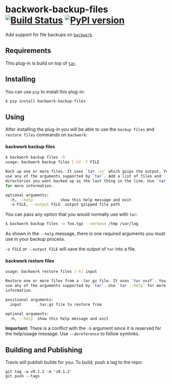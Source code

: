 # backwork-backup-files [![Build Status](https://travis-ci.org/IBM/backwork-backup-files.svg?branch=master)](https://travis-ci.org/IBM/backwork-backup-files) [![PyPI version](https://badge.fury.io/py/backwork-backup-files.svg)](https://badge.fury.io/py/backwork-backup-files)

Add support for file backups on [`backwork`](https://github.com/IBM/backwork).

## Requirements
This plug-in is build on top of [`tar`](https://linux.die.net/man/1/tar).

## Installing
You can use `pip` to install this plug-in:
```sh
$ pip install backwork-backup-files
```

## Using
After installing the plug-in you will be able to use the `backup files` and `restore files` commands
on `backwork`:

#### backwork backup files

```sh
$ backwork backup files -h
usage: backwork backup files [-h] -f FILE

Back up one or more files. It uses `tar -cz` which gzips the output. You can
use any of the arguments supported by `tar`. Add a list of files and
directories you want backed up as the last thing in the line. Use `tar --help`
for more information.

optional arguments:
  -h, --help            show this help message and exit
  -o FILE, --output FILE  output gzipped file path
```

You can pass any option that you would normally use with `tar`:

```sh
$ backwork backup files -o foo.tgz --verbose /tmp /var/log
```

As shown in the `--help` message, there is one required arguments you
must use in your backup process.

`-o FILE` or `--output FILE` will save the output of `tar` into a
file.

#### backwork restore files

```sh
usage: backwork restore files [-h] input

Restore one or more files from a .tar.gz file. It uses `tar xvzf`. You can
use any of the arguments supported by `tar`. Use `tar --help` for more
information.

positional arguments:
  input       .tar.gz file to restore from

optional arguments:
  -h, --help  show this help message and exit
```

**Important:** There is a conflict with the `-h` argument since it is reserved
for the help/usage message. Use `--dereference` to follow symlinks.

## Building and Publishing

Travis will publish builds for you. To build, push a tag to the repo:

```
git tag -a v0.1.2 -m 'v0.1.2'
git push --tags
```
